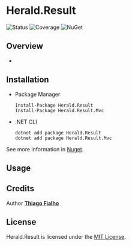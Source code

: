 # Herald.Result

![Status](https://github.com/tcfialho/Herald.Result/workflows/Herald.Result/badge.svg) ![Coverage](https://codecov.io/gh/tcfialho/Herald.Result/branch/master/graph/badge.svg) ![NuGet](https://buildstats.info/nuget/Herald.Result)

## Overview
 - 

## Installation
 - Package Manager
    ```
    Install-Package Herald.Result
	Install-Package Herald.Result.Mvc
    ```
 - .NET CLI
    ```
    dotnet add package Herald.Result
	dotnet add package Herald.Result.Mvc
    ```

See more information in [Nuget](https://www.nuget.org/packages/Herald.Result/).

## Usage

## Credits

Author [**Thiago Fialho**](https://br.linkedin.com/in/thiago-fialho-139ab116)

## License

Herald.Result is licensed under the [MIT License](LICENSE).